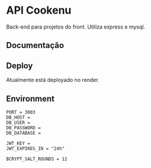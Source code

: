 # API Cookenu

Back-end para projetos do front. Utiliza express e mysql.

## Documentação

## Deploy

Atualmente está deployado no render.

## Environment

```
PORT = 3003
DB_HOST = 
DB_USER = 
DB_PASSWORD = 
DB_DATABASE = 

JWT_KEY = 
JWT_EXPIRES_IN = "24h"

BCRYPT_SALT_ROUNDS = 12
```
